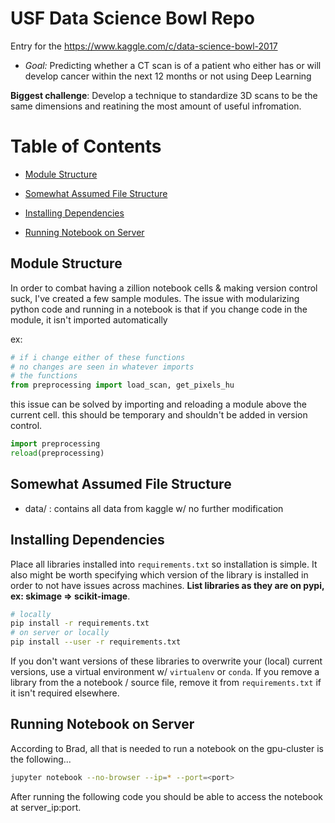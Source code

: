 # USF Data Science Bowl Repo

Entry for the https://www.kaggle.com/c/data-science-bowl-2017


* *Goal:* Predicting whether a CT scan is of a patient who either has or will develop cancer within the next 12 months or not using Deep Learning



**Biggest challenge**: Develop a technique to standardize 3D scans to be the same dimensions and reatining the most amount of useful infromation. 



Table of Contents
=================

* [Module Structure](#module-structure)

* [Somewhat Assumed File Structure](#somewhat-assumed-file-structure)

* [Installing Dependencies](#installing-dependencies)

* [Running Notebook on Server](#running-notebook-on-server)




## Module Structure
In order to combat having a zillion notebook cells & making version control suck, I've created a few sample modules.
The issue with modularizing python code and running in a notebook is that if you change code in the module, it isn't imported automatically

ex:
```python
# if i change either of these functions
# no changes are seen in whatever imports
# the functions
from preprocessing import load_scan, get_pixels_hu
```

this issue can be solved by importing and reloading a module above the current cell.
this should be temporary and shouldn't be added in version control.

```python
import preprocessing
reload(preprocessing)
```

## Somewhat Assumed File Structure
- data/ : contains all data from kaggle w/ no further modification

## Installing Dependencies
Place all libraries installed into `requirements.txt` so installation is simple.
It also might be worth specifying which version of the library is installed in order to not have issues across machines.
**List libraries as they are on pypi, ex: skimage => scikit-image**.

```bash
# locally
pip install -r requirements.txt
# on server or locally
pip install --user -r requirements.txt
```

If you don't want versions of these libraries to overwrite your (local) current versions, use a virtual environment w/ `virtualenv` or `conda`.
If you remove a library from the a notebook / source file, remove it from `requirements.txt` if it isn't required elsewhere.

## Running Notebook on Server
According to Brad, all that is needed to run a notebook on the gpu-cluster is the following...

```bash
jupyter notebook --no-browser --ip=* --port=<port>
```

After running the following code you should be able to access the notebook at server_ip:port.

